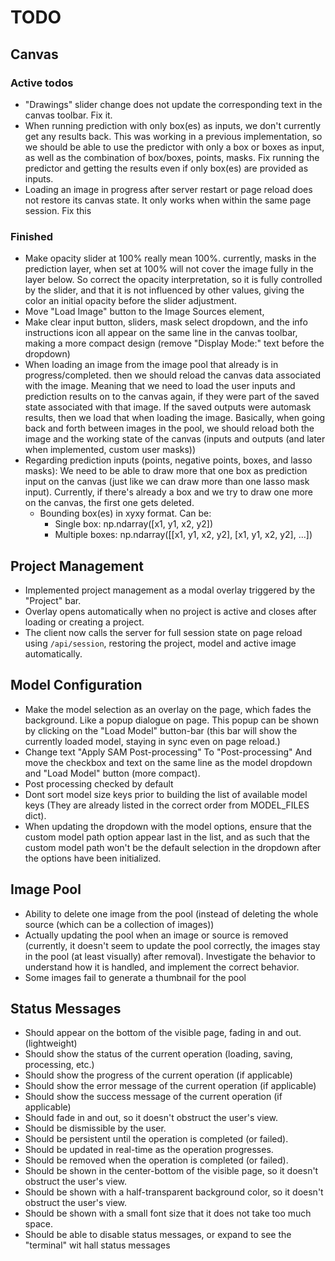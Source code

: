 # TODO

## Canvas
### Active todos
* "Drawings" slider change does not update the corresponding text in the canvas toolbar. Fix it.
* When running prediction with only box(es) as inputs, we don't currently get any results back. This was working in a previous implementation, so we should be able to use the predictor with only a box or boxes as input, as well as the combination of box/boxes, points, masks. Fix running the predictor and getting the results even if only box(es) are provided as inputs.
* Loading an image in progress after server restart or page reload does not restore its canvas state. It only works when within the same page session. Fix this


### Finished
* Make opacity slider at 100% really mean 100%. currently, masks in the prediction layer, when set at 100% will not cover the image fully in the layer below. So correct the opacity interpretation, so it is fully controlled by the slider, and that it is not influenced by other values, giving the color an initial opacity before the slider adjustment.
* Move "Load Image" button to the Image Sources element,
* Make clear input button, sliders, mask select dropdown, and the info instructions icon all appear on the same line in the canvas toolbar, making a more compact design  (remove "Display Mode:" text before the dropdown) 
* When loading an image from the image pool that already is in progress/completed. then we should reload the canvas data associated with the image. Meaning that we need to load the user inputs and prediction results on to the canvas again, if they were part of the saved state associated with that image. If the saved outputs were automask results, then we load that when loading the image. Basically, when going back and forth between images in the pool, we should reload both the image and the working state of the canvas (inputs and outputs (and later when implemented, custom user masks))
* Regarding prediction inputs (points, negative points, boxes, and lasso masks): We need to be able to draw more that one box as prediction input on the canvas (just like we can draw more than one lasso mask input). Currently, if there's already a box and we try to draw one more on the canvas, the first one gets deleted. 
   * Bounding box(es) in xyxy format. Can be:
     - Single box: np.ndarray([x1, y1, x2, y2])
     - Multiple boxes: np.ndarray([[x1, y1, x2, y2], [x1, y1, x2, y2], ...])


## Project Management
* Implemented project management as a modal overlay triggered by the "Project" bar.
* Overlay opens automatically when no project is active and closes after loading or creating a project.
* The client now calls the server for full session state on page reload using `/api/session`, restoring the project, model and active image automatically.

## Model Configuration
* Make the model selection as an overlay on the page, which fades the background. Like a popup dialogue on page. This popup can be shown by clicking on the "Load Model" button-bar (this bar will show the currently loaded model, staying in sync even on page reload.)
* Change text "Apply SAM Post-processing" To "Post-processing" And move the checkbox and text on the same line as the model dropdown and "Load Model" button (more compact). 
* Post processing checked by default
* Dont sort model size keys prior to building the list of available model keys (They are already listed in the correct order from MODEL_FILES dict).
* When updating the dropdown with the model options, ensure that the custom model path option appear last in the list, and as such that the custom model path won't be the default selection in the dropdown after the options have been initialized.

## Image Pool
* Ability to delete one image from the pool (instead of deleting the whole source (which can be a collection of images))
* Actually updating the pool when an image or source is removed (currently, it doesn't seem to update the pool correctly, the images stay in the pool (at least visually) after removal). Investigate the behavior to understand how it is handled, and implement the correct behavior.
* Some images fail to generate a thumbnail for the pool

## Status Messages
* Should appear on the bottom of the visible page, fading in and out. (lightweight)
* Should show the status of the current operation (loading, saving, processing, etc.)
* Should show the progress of the current operation (if applicable)
* Should show the error message of the current operation (if applicable)
* Should show the success message of the current operation (if applicable)
* Should fade in and out, so it doesn't obstruct the user's view.
* Should be dismissible by the user.
* Should be persistent until the operation is completed (or failed).
* Should be updated in real-time as the operation progresses.
* Should be removed when the operation is completed (or failed).
* Should be shown in the center-bottom of the visible page, so it doesn't obstruct the user's view.
* Should be shown with a half-transparent background color, so it doesn't obstruct the user's view.
* Should be shown with a small font size that it does not take too much space.
* Should be able to disable status messages, or expand to see the "terminal" wit hall status messages